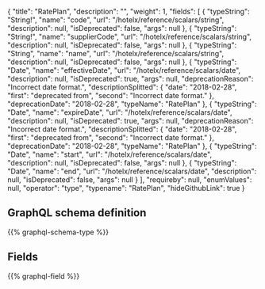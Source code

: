 {
  "title": "RatePlan",
  "description": "",
  "weight": 1,
  "fields": [
    {
      "typeString": "String!",
      "name": "code",
      "url": "/hotelx/reference/scalars/string",
      "description": null,
      "isDeprecated": false,
      "args": null
    },
    {
      "typeString": "String!",
      "name": "supplierCode",
      "url": "/hotelx/reference/scalars/string",
      "description": null,
      "isDeprecated": false,
      "args": null
    },
    {
      "typeString": "String",
      "name": "name",
      "url": "/hotelx/reference/scalars/string",
      "description": null,
      "isDeprecated": false,
      "args": null
    },
    {
      "typeString": "Date",
      "name": "effectiveDate",
      "url": "/hotelx/reference/scalars/date",
      "description": null,
      "isDeprecated": true,
      "args": null,
      "deprecationReason": "Incorrect date format.",
      "descriptionSplitted": {
        "date": "2018-02-28",
        "first": "deprecated from",
        "second": "Incorrect date format."
      },
      "deprecationDate": "2018-02-28",
      "typeName": "RatePlan"
    },
    {
      "typeString": "Date",
      "name": "expireDate",
      "url": "/hotelx/reference/scalars/date",
      "description": null,
      "isDeprecated": true,
      "args": null,
      "deprecationReason": "Incorrect date format.",
      "descriptionSplitted": {
        "date": "2018-02-28",
        "first": "deprecated from",
        "second": "Incorrect date format."
      },
      "deprecationDate": "2018-02-28",
      "typeName": "RatePlan"
    },
    {
      "typeString": "Date",
      "name": "start",
      "url": "/hotelx/reference/scalars/date",
      "description": null,
      "isDeprecated": false,
      "args": null
    },
    {
      "typeString": "Date",
      "name": "end",
      "url": "/hotelx/reference/scalars/date",
      "description": null,
      "isDeprecated": false,
      "args": null
    }
  ],
  "requireby": null,
  "enumValues": null,
  "operator": "type",
  "typename": "RatePlan",
  "hideGithubLink": true
}
## GraphQL schema definition

{{% graphql-schema-type %}}

## Fields

{{% graphql-field %}}
